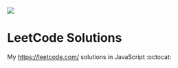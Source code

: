 ![](https://github.com/r1/LeetCode-Solutions/tree/master/img)

# LeetCode Solutions

My https://leetcode.com/ solutions in JavaScript :octocat:
